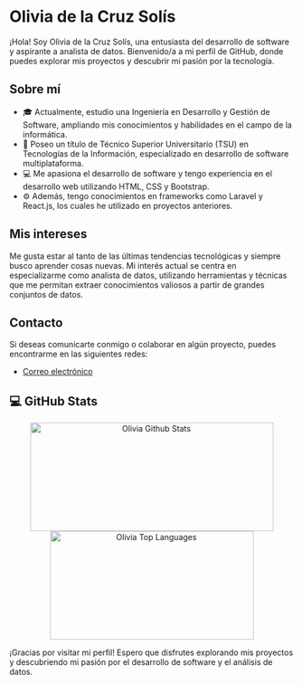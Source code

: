 # Olivia de la Cruz Solís

¡Hola! Soy Olivia de la Cruz Solís, una entusiasta del desarrollo de software y aspirante a analista de datos. Bienvenido/a a mi perfil de GitHub, donde puedes explorar mis proyectos y descubrir mi pasión por la tecnología.

## Sobre mí
- 🎓 Actualmente, estudio una Ingeniería en Desarrollo y Gestión de Software, ampliando mis conocimientos y habilidades en el campo de la informática.
- 💼 Poseo un título de Técnico Superior Universitario (TSU) en Tecnologías de la Información, especializado en desarrollo de software multiplataforma.
- 💻 Me apasiona el desarrollo de software y tengo experiencia en el desarrollo web utilizando HTML, CSS y Bootstrap.
- ⚙️ Además, tengo conocimientos en frameworks como Laravel y React.js, los cuales he utilizado en proyectos anteriores.

## Mis intereses
Me gusta estar al tanto de las últimas tendencias tecnológicas y siempre busco aprender cosas nuevas. Mi interés actual se centra en especializarme como analista de datos, utilizando herramientas y técnicas que me permitan extraer conocimientos valiosos a partir de grandes conjuntos de datos.

## Contacto
Si deseas comunicarte conmigo o colaborar en algún proyecto, puedes encontrarme en las siguientes redes:

- [Correo electrónico](mailto:al222011321@gmail.com)

## 💻 GitHub Stats
<p align="center">
  <a href="#"><img alt="Olivia Github Stats" src="https://denvercoder1-github-readme-stats.vercel.app/api/?username=LuisFernandoDomingoGomez&show_icons=true&count_private=true&theme=dark&hide_border=true&bg_color=151515&title_color=f2f2f2&icon_color=79fe96" height="192px" width="430px"></a>
  <a href="#"><img alt="Olivia Top Languages" src="https://github-readme-stats.vercel.app/api/top-langs/?username=olisolis08&langs_count=8&count_private=true&layout=compact&theme=dark&hide_border=true&hide=Jupyter%20notebook,less&bg_color=151515&title_color=f2f2f2&icon_color=79fe96" height="192px" width="360px"></a><br>
<!--   <b>Note:</b> <i>Top languages is only a metric of the languages my public code consists of and doesn't reflect experience or skill level.</i> -->
</p>

¡Gracias por visitar mi perfil! Espero que disfrutes explorando mis proyectos y descubriendo mi pasión por el desarrollo de software y el análisis de datos.
